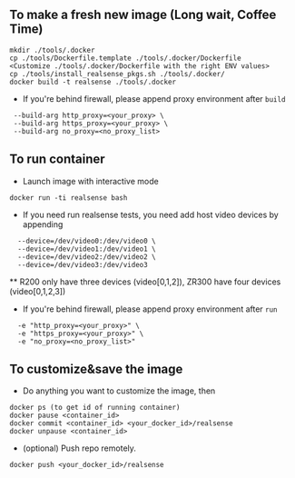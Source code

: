 ## To make a fresh new image (Long wait, Coffee Time)
```
mkdir ./tools/.docker
cp ./tools/Dockerfile.template ./tools/.docker/Dockerfile
<Customize ./tools/.docker/Dockerfile with the right ENV values>
cp ./tools/install_realsense_pkgs.sh ./tools/.docker/
docker build -t realsense ./tools/.docker
```

* If you're behind firewall, please append proxy environment after `build`
```
 --build-arg http_proxy=<your_proxy> \
 --build-arg https_proxy=<your_proxy> \
 --build-arg no_proxy=<no_proxy_list>
```

## To run container

* Launch image with interactive mode
```
docker run -ti realsense bash
```

* If you need run realsense tests, you need add host video devices by appending
```
  --device=/dev/video0:/dev/video0 \
  --device=/dev/video1:/dev/video1 \
  --device=/dev/video2:/dev/video2 \
  --device=/dev/video3:/dev/video3
```

** R200 only have three devices (video[0,1,2]), ZR300 have four devices (video[0,1,2,3])

* If you're behind firewall, please append proxy environment after `run`
```
  -e "http_proxy=<your_proxy>" \
  -e "https_proxy=<your_proxy>" \
  -e "no_proxy=<no_proxy_list>"
```

## To customize&save the image

* Do anything you want to customize the image, then
```
docker ps (to get id of running container)
docker pause <container_id>
docker commit <container_id> <your_docker_id>/realsense
docker unpause <container_id>
```

* (optional) Push repo remotely.
```
docker push <your_docker_id>/realsense
```
